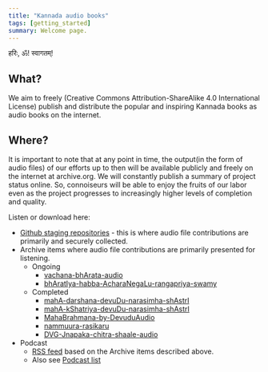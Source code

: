```yaml
---
title: "Kannada audio books"
tags: [getting_started]
summary: Welcome page.
---
```


हरिः, ॐ! स्वागतम्!

## What?
We aim to freely (Creative Commons Attribution-ShareAlike 4.0 International License) publish and distribute the popular and inspiring Kannada books as audio books on the internet.

## Where?
It is important to note that at any point in time, the output(in the form of audio files) of our efforts up to then will be available publicly and freely on the internet at archive.org. We will constantly publish a summary of project status online. So, connoiseurs will be able to enjoy the fruits of our labor even as the project progresses to increasingly higher levels of completion and quality.

Listen or download here:
- [Github staging repositories](https://github.com/kannada-audio/) - this is where audio file contributions are primarily and securely collected.
- Archive items where audio file contributions are primarily presented for listening.
  - Ongoing
    - [vachana-bhArata-audio](https://archive.org/details/vachana-bhArata-audio)
    - [bhAratIya-habba-AcharaNegaLu-rangapriya-swamy](https://archive.org/details/bhAratIya-habba-AcharaNegaLu-rangapriya-swamy)
  - Completed
    - [mahA-darshana-devuDu-narasimha-shAstrI](https://archive.org/details/mahA-darshana-devuDu-narasimha-shAstrI)
    - [mahA-kShatriya-devuDu-narasimha-shAstrI](https://archive.org/details/mahA-kShatriya-devuDu-narasimha-shAstrI)
    - [MahaBrahmana-by-DevuduAudio](https://archive.org/details/MahaBrahmana-by-DevuduAudio)
    - [nammuura-rasikaru](https://archive.org/details/nammuura-rasikaru)
    - [DVG-Jnapaka-chitra-shaale-audio](https://archive.org/details/DVG-Jnapaka-chitra-shaale-audio)
- Podcast
  - [RSS feed](http://api.vedavaapi.org/scala/podcasts/v1/archiveRequests?archiveRequestUri=https%3A%2F%2Fgithub.com%2Fsanskrit-coders%2Frss-feeds%2Fraw%2Fmaster%2Ffeeds%2Fkn%2FrequestJsons%2FnAgusPodcasts.json) based on the Archive items described above.
  - Also see [Podcast list](https://docs.google.com/spreadsheets/d/1KMhtMaHCQpucqxH3aVcmYmPvQyV9vmunvckV2ARvD4M/edit#gid=0)
